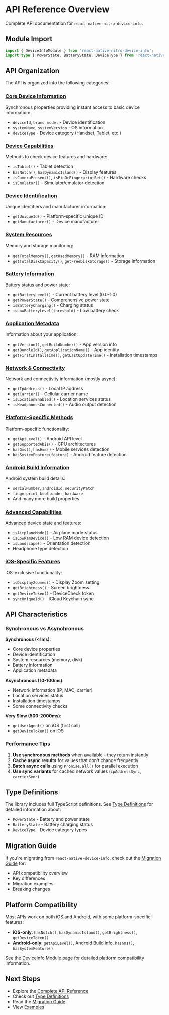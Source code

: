 # API Reference Overview

Complete API documentation for `react-native-nitro-device-info`.

## Module Import

```typescript
import { DeviceInfoModule } from 'react-native-nitro-device-info';
import type { PowerState, BatteryState, DeviceType } from 'react-native-nitro-device-info';
```

## API Organization

The API is organized into the following categories:

### [Core Device Information](/api/device-info#core-device-information)

Synchronous properties providing instant access to basic device information:
- `deviceId`, `brand`, `model` - Device identification
- `systemName`, `systemVersion` - OS information
- `deviceType` - Device category (Handset, Tablet, etc.)

### [Device Capabilities](/api/device-info#device-capabilities)

Methods to check device features and hardware:
- `isTablet()` - Tablet detection
- `hasNotch()`, `hasDynamicIsland()` - Display features
- `isCameraPresent()`, `isPinOrFingerprintSet()` - Hardware checks
- `isEmulator()` - Simulator/emulator detection

### [Device Identification](/api/device-info#device-identification)

Unique identifiers and manufacturer information:
- `getUniqueId()` - Platform-specific unique ID
- `getManufacturer()` - Device manufacturer

### [System Resources](/api/device-info#system-resources)

Memory and storage monitoring:
- `getTotalMemory()`, `getUsedMemory()` - RAM information
- `getTotalDiskCapacity()`, `getFreeDiskStorage()` - Storage information

### [Battery Information](/api/device-info#battery-information)

Battery status and power state:
- `getBatteryLevel()` - Current battery level (0.0-1.0)
- `getPowerState()` - Comprehensive power state
- `isBatteryCharging()` - Charging status
- `isLowBatteryLevel(threshold)` - Low battery check

### [Application Metadata](/api/device-info#application-metadata)

Information about your application:
- `getVersion()`, `getBuildNumber()` - App version info
- `getBundleId()`, `getApplicationName()` - App identity
- `getFirstInstallTime()`, `getLastUpdateTime()` - Installation timestamps

### [Network & Connectivity](/api/device-info#network--connectivity)

Network and connectivity information (mostly async):
- `getIpAddress()` - Local IP address
- `getCarrier()` - Cellular carrier name
- `isLocationEnabled()` - Location services status
- `isHeadphonesConnected()` - Audio output detection

### [Platform-Specific Methods](/api/device-info#platform-specific-methods)

Platform-specific functionality:
- `getApiLevel()` - Android API level
- `getSupportedAbis()` - CPU architectures
- `hasGms()`, `hasHms()` - Mobile services detection
- `hasSystemFeature(feature)` - Android feature detection

### [Android Build Information](/api/device-info#android-build-information)

Android system build details:
- `serialNumber`, `androidId`, `securityPatch`
- `fingerprint`, `bootloader`, `hardware`
- And many more build properties

### [Advanced Capabilities](/api/device-info#advanced-capabilities)

Advanced device state and features:
- `isAirplaneMode()` - Airplane mode status
- `isLowRamDevice()` - Low RAM device detection
- `isLandscape()` - Orientation detection
- Headphone type detection

### [iOS-Specific Features](/api/device-info#ios-specific-features)

iOS-exclusive functionality:
- `isDisplayZoomed()` - Display Zoom setting
- `getBrightness()` - Screen brightness
- `getDeviceToken()` - DeviceCheck token
- `syncUniqueId()` - iCloud Keychain sync

## API Characteristics

### Synchronous vs Asynchronous

**Synchronous (<1ms)**:
- Core device properties
- Device identification
- System resources (memory, disk)
- Battery information
- Application metadata

**Asynchronous (10-100ms)**:
- Network information (IP, MAC, carrier)
- Location services status
- Installation timestamps
- Some connectivity checks

**Very Slow (500-2000ms)**:
- `getUserAgent()` on iOS (first call)
- `getDeviceToken()` on iOS

### Performance Tips

1. **Use synchronous methods** when available - they return instantly
2. **Cache async results** for values that don't change frequently
3. **Batch async calls** using `Promise.all()` for parallel execution
4. **Use sync variants** for cached network values (`ipAddressSync`, `carrierSync`)

## Type Definitions

The library includes full TypeScript definitions. See [Type Definitions](/api/types) for detailed information about:
- `PowerState` - Battery and power state
- `BatteryState` - Battery charging status
- `DeviceType` - Device category types

## Migration Guide

If you're migrating from `react-native-device-info`, check out the [Migration Guide](/api/migration) for:
- API compatibility overview
- Key differences
- Migration examples
- Breaking changes

## Platform Compatibility

Most APIs work on both iOS and Android, with some platform-specific features:

- **iOS-only**: `hasNotch()`, `hasDynamicIsland()`, `getBrightness()`, `getDeviceToken()`
- **Android-only**: `getApiLevel()`, Android Build info, `hasGms()`, `hasSystemFeature()`

See the [DeviceInfo Module](/api/device-info) page for detailed platform compatibility information.

## Next Steps

- Explore the [Complete API Reference](/api/device-info)
- Check out [Type Definitions](/api/types)
- Read the [Migration Guide](/api/migration)
- View [Examples](/examples/basic-usage)
